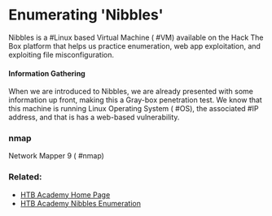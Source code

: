 # Enumerating 'Nibbles'

Nibbles is a #Linux based Virtual Machine ( #VM) available on the Hack The Box platform that helps us practice enumeration, web app exploitation, and exploiting file misconfiguration. 

#### Information Gathering

When we are introduced to Nibbles, we are already presented with some information up front, making this a Gray-box penetration test. We know that this machine is running Linux Operating System ( #OS), the associated #IP address, and that is has a web-based vulnerability.

### nmap

Network Mapper 9 ( #nmap)














### Related:

- [HTB Academy Home Page](https://academy.hackthebox.com/ 'HTB Academy home page')
- [HTB Academy Nibbles Enumeration](https://academy.hackthebox.com/module/77/section/850 'HTB Academy Nibbles Enumeration module')